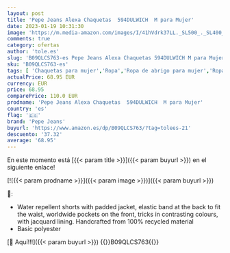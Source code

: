```yaml
---
layout: post
title: 'Pepe Jeans Alexa Chaquetas  594DULWICH  M para Mujer'
date: 2023-01-19 10:31:30
image: 'https://m.media-amazon.com/images/I/41hVdrk37LL._SL500_._SL400_.jpg'
comments: true
category: ofertas
author: 'tole.es'
slug: 'B09QLCS763-es Pepe Jeans Alexa Chaquetas 594DULWICH M para Mujer'
sku: 'B09QLCS763-es'
tags: [ 'Chaquetas para mujer','Ropa','Ropa de abrigo para mujer','Ropa para mujer','alexa','pepe jeans','🇪🇸', ]
actualPrice: 68.95 EUR
currency: EUR
price: 68.95
comparePrice: 110.0 EUR
prodname: 'Pepe Jeans Alexa Chaquetas  594DULWICH  M para Mujer'
country: 'es'
flag: '🇪🇸'
brand: 'Pepe Jeans'
buyurl: 'https://www.amazon.es/dp/B09QLCS763/?tag=tolees-21'
descuento: '37.32'
average: '68.95'
---
```


En este momento está [{{< param title >}}]({{< param buyurl >}}) en el siguiente enlace!

[![{{< param prodname >}}]({{< param image >}})]({{< param buyurl >}})

🔎:

- Water repellent shorts with padded jacket, elastic band at the back to fit the waist, worldwide pockets on the front, tricks in contrasting colours, with jacquard lining. Handcrafted from 100% recycled material
- Basic polyester

[🛒 Aquí!!!]({{< param buyurl >}})
{{<world>}}B09QLCS763{{</world>}}
